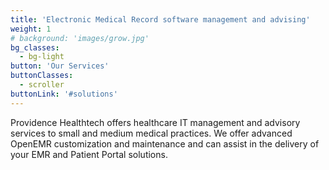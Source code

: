 ```yaml
---
title: 'Electronic Medical Record software management and advising'
weight: 1
# background: 'images/grow.jpg'
bg_classes:
  - bg-light
button: 'Our Services'
buttonClasses:
  - scroller
buttonLink: '#solutions'
---
```


Providence Healthtech offers healthcare IT management and advisory services to small and medium medical practices. We offer advanced OpenEMR customization and maintenance and can assist in the delivery of your EMR and Patient Portal solutions.
